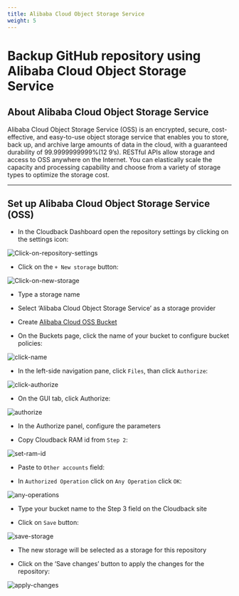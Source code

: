 ```yaml
---
title: Alibaba Cloud Object Storage Service
weight: 5
---
```


# Backup GitHub repository using Alibaba Cloud Object Storage Service

## About Alibaba Cloud Object Storage Service

Alibaba Cloud Object Storage Service (OSS) is an encrypted, secure, cost-effective, and easy-to-use object storage service that enables you to store, back up, and archive large amounts of data in the cloud, with a guaranteed durability of 99.9999999999%(12 9’s). RESTful APIs allow storage and access to OSS anywhere on the Internet. You can elastically scale the capacity and processing capability and choose from a variety of storage types to optimize the storage cost.

-------------------------------------------------

## Set up Alibaba Cloud Object Storage Service (OSS)

* In the Cloudback Dashboard open the repository settings by clicking on the settings icon:

![Click-on-repository-settings](/static/bucket/0001-Dashboard.png)

* Click on the `+ New storage` button:

![Click-on-new-storage](/static/bucket/001-Add-new-storage.png)

* Type a storage name

* Select ‘Alibaba Cloud Object Storage Service’ as a storage provider

* Create [Alibaba Cloud OSS Bucket](https://www.alibabacloud.com/help/doc-detail/31885.htm)

* On the Buckets page, click the name of your bucket to configure bucket policies:

![click-name](/static/ali/01-click-name.png)

* In the left-side navigation pane, click `Files`, than click `Authorize`:

![click-authorize](/static/ali/02-click-authorize.png)

* On the GUI tab, click Authorize:

![authorize](/static/ali/03-authorize.png)

* In the Authorize panel, configure the parameters

* Copy Cloudback RAM id from `Step 2`:

![set-ram-id](/static/ali/04-copy-ram.png)

* Paste to `Other accounts` field:

* In `Authorized Operation` click on `Any Operation`  click `OK`:

![any-operations](/static/ali/05-paste-ram.png)


* Type your bucket name to the Step 3 field on the Cloudback site

* Click on `Save` button:

![save-storage](/static/ali/06-save.png)


* The new storage will be selected as a storage for this repository

* Click on the ‘Save changes’ button to apply the changes for the repository:

![apply-changes](/static/ali/07-save-storage.png)

